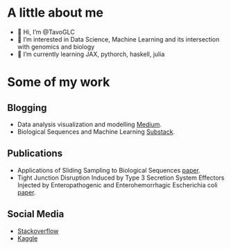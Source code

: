 # A little about me 

- 👋 Hi, I’m @TavoGLC
- 👀 I’m interested in Data Science, Machine Learning and its intersection with genomics and biology
- 🌱 I’m currently learning JAX, pythorch, haskell, julia 

# Some of my work 

## Blogging
- Data analysis visualization and modelling [Medium](https://tavoglc.medium.com/).
- Biological Sequences and Machine Learning [Substack](https://tavoglc.substack.com/).

## Publications 

- Applications of Sliding Sampling to Biological Sequences [paper](https://www.researchsquare.com/article/rs-1691291/latest).
- Tight Junction Disruption Induced by Type 3 Secretion System Effectors Injected by Enteropathogenic and Enterohemorrhagic Escherichia coli [paper](https://www.frontiersin.org/articles/10.3389/fcimb.2016.00087/full).

## Social Media 
- [Stackoverflow](https://stackoverflow.com/users/10317656/tavoglc)
- [Kaggle](https://www.kaggle.com/tavoglc)



<!---
TavoGLC/TavoGLC is a ✨ special ✨ repository because its `README.md` (this file) appears on your GitHub profile.
You can click the Preview link to take a look at your changes.
--->
